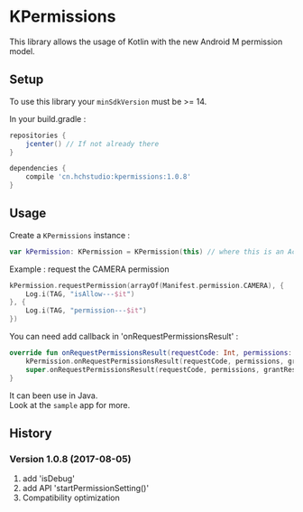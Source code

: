 # KPermissions

This library allows the usage of Kotlin with the new Android M permission model.

## Setup

To use this library your `minSdkVersion` must be >= 14.

In your build.gradle :

```gradle
repositories {
    jcenter() // If not already there
}

dependencies {
    compile 'cn.hchstudio:kpermissions:1.0.8'
}
```

## Usage

Create a `KPermissions` instance :

```kotlin
var kPermission: KPermission = KPermission(this) // where this is an Activity instance
```

Example : request the CAMERA permission

```kotlin
kPermission.requestPermission(arrayOf(Manifest.permission.CAMERA), {
    Log.i(TAG, "isAllow---$it")
}, {
    Log.i(TAG, "permission---$it")
})
```

You can need add callback in 'onRequestPermissionsResult' :
```kotlin
override fun onRequestPermissionsResult(requestCode: Int, permissions: Array<out String>, grantResults: IntArray) {
    kPermission.onRequestPermissionsResult(requestCode, permissions, grantResults)
    super.onRequestPermissionsResult(requestCode, permissions, grantResults)
}
```

It can been use in Java.  
Look at the `sample` app for more.

## History
### Version 1.0.8 (2017-08-05)
1. add 'isDebug'
2. add API 'startPermissionSetting()'
3. Compatibility optimization